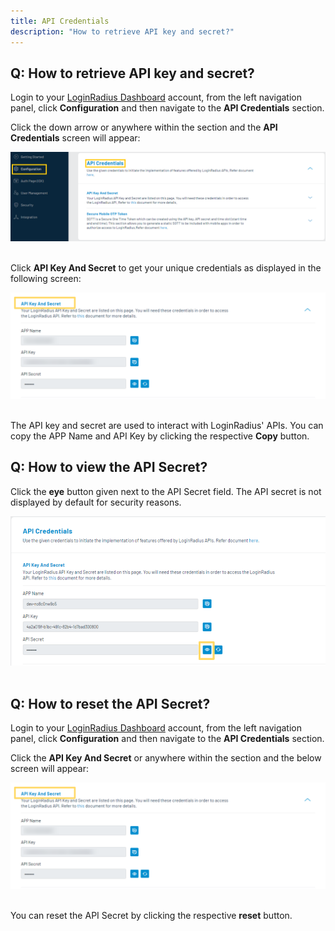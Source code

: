 ```yaml
---
title: API Credentials
description: "How to retrieve API key and secret?"
---
```


## Q: How to retrieve API key and secret?


Login to your [LoginRadius Dashboard](https://dashboard.loginradius.com/dashboard) account, from the left navigation panel, click **Configuration** and then navigate to the **API Credentials** section. 

Click the down arrow or anywhere within the section and the **API Credentials** screen will appear:

<div style="text-align:center">
  <img src="../assets/howto/setup-your-dashboard/api-credentails.png" alt="API Credentials" />
</div>
<br/>



Click **API Key And Secret** to get your unique credentials as displayed in the following screen:

<div style="text-align:center">
  <img src="../assets/howto/setup-your-dashboard/key-secret.png" alt="Key Secret" />
</div>
<br/>



The API key and secret are used to interact with LoginRadius' APIs. You can copy the APP Name and API Key by clicking the respective **Copy** button.

## Q: How to view the API Secret?

Click the **eye** button given next to the API Secret field. The API secret is not displayed by default for security reasons.

<div style="text-align:center">
  <img src="../assets/faq/api-secret-eye.png" alt="Key Secret" />
</div>
<br/>


## Q: How to reset the API Secret?

Login to your [LoginRadius Dashboard](https://dashboard.loginradius.com/dashboard) account, from the left navigation panel, click **Configuration** and then navigate to the **API Credentials** section. 

Click the **API Key And Secret** or anywhere within the section and the below screen will appear:

<div style="text-align:center">
  <img src="../assets/howto/setup-your-dashboard/key-secret.png" alt="Key Secret" />
</div>
<br/>

You can reset the API Secret by clicking the respective **reset** button.

